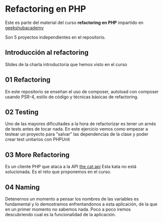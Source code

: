 # Refactoring en PHP

Este es parte del material del curso **refactoring en PHP** impartido en [geekshubacademy](https://geekshubsacademy.com/)

Son 5 proyectos independientes en el repositorio.
## Introducción al refactoring
Slides de la charla introductoria que hemos visto en el curso

## 01 Refactoring
En este repositorio se enseñan el uso de composer, autoload con composer usando PSR-4, estilo de código y técnicas básicas de refactoring.

## 02 Testing
Uno de las mayores dificultades a la hora de refactorizar es tener un arnés de tests antes de tocar nada. En este ejercicio vemos como empezar a testear un proyecto para "salvar" las dependencias de la clase y poder crear test unitarios con PHPUnit

## 03 More Refactoring
Es un cliente PHP que ataca a la API [the cat api](http://thecatapi.com/) Esta kata no está solucionada. Es el reto que proponemos en el curso.

## 04 Naming
Detenernos un momento a pensar los nombres de las variables es fundamental y lo demostramos enfrentandonos a esta aplicación, de la que en un primer momento no sabemos nada. Poco a poco iremos descubriendo cual es la funcionalidad de la aplicación.


